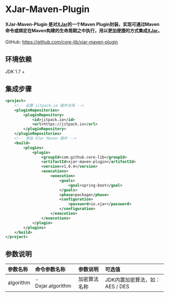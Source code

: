 # XJar-Maven-Plugin
#### XJar-Maven-Plugin 是对[XJar](https://github.com/core-lib/xjar)的一个Maven Plugin封装，实现可通过Maven命令或绑定在Maven构建的生命周期之中执行，用以更加便捷的方式集成[XJar](https://github.com/core-lib/xjar)。

GitHub: https://github.com/core-lib/xjar-maven-plugin

## **环境依赖**
JDK 1.7 +

## **集成步骤**
```xml
<project>
    <!-- 设置 jitpack.io 插件仓库 -->
    <pluginRepositories>
        <pluginRepository>
            <id>jitpack.io</id>
            <url>https://jitpack.io</url>
        </pluginRepository>
    </pluginRepositories>
    <!-- 添加 XJar Maven 插件 -->
    <build>
        <plugins>
            <plugin>
                <groupId>com.github.core-lib</groupId>
                <artifactId>xjar-maven-plugin</artifactId>
                <version>v1.0.4</version>
                <executions>
                    <execution>
                        <goals>
                            <goal>spring-boot</goal>
                        </goals>
                        <phase>package</phase>
                        <configuration>
                            <password>io.xjar</password>
                        </configuration>
                    </execution>
                </executions>
            </plugin>
        </plugins>
    </build>
</project>
```

## **参数说明**
| 参数名称 | 命令参数名称 | 参数说明 | 可选值 |
| :------ | :----------- | :------ | :----- |
| algorithm | -Dxjar.algorithm | 加密算法名称 | JDK内置加密算法，如：AES / DES |